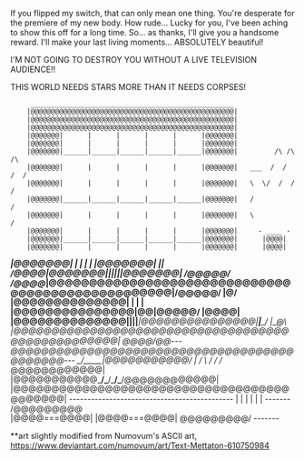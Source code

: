 If you flipped my switch, that can only mean one thing.
You're desperate for the premiere of my new body.
How rude...
Lucky for you, I've been aching to show this off for a long time.
So... as thanks, I'll give you a handsome reward.
I'll make your last living moments...
ABSOLUTELY beautiful!

I'M NOT GOING TO DESTROY YOU WITHOUT A LIVE TELEVISION AUDIENCE!!

THIS WORLD NEEDS STARS MORE THAN IT NEEDS CORPSES!
  
         __________________________________________________
        |@@@@@@@@@@@@@@@@@@@@@@@@@@@@@@@@@@@@@@@@@@@@@@@@@@|
        |@@@@@@@@@@@@@@@@@@@@@@@@@@@@@@@@@@@@@@@@@@@@@@@@@@|
        |@@@@@@@@@@@@@@@@@@@@@@@@@@@@@@@@@@@@@@@@@@@@@@@@@@|
        |@@@@@@@|      |      |      |      |      |@@@@@@@|
        |@@@@@@@|      |      |      |      |      |@@@@@@@|
        |@@@@@@@|______|______|______|______|______|@@@@@@@|         /\ /\ /\
        |@@@@@@@|      |      |      |      |      |@@@@@@@|   ___  /  /  /  /
        |@@@@@@@|      |      |      |      |      |@@@@@@@|   \  \/  /  /  /
        |@@@@@@@|______|______|______|______|______|@@@@@@@|   /           /
        |@@@@@@@|      |      |      |      |      |@@@@@@@|   \          /
        |@@@@@@@|      |      |      |      |      |@@@@@@@|     - ____ -
        |@@@@@@@|______|______|______|______|______|@@@@@@@|      |@@@@|
        |@@@@@@@|      |      |      |      |      |@@@@@@@|      |@@@@|
   _____|@@@@@@@|      |      |      |      |      |@@@@@@@|      |____|
  /\@@@@|@@@@@@@|______|______|______|______|______|@@@@@@@|     /@@@@@/
 /@@\@@_|@@@@@@@@@@@@@@@@@@@@@@@@@@@@@@@@@@@@@@@@@@@@@@@@@@|____/@@@@@/
|____@/ |@@@@@@@@@@@@@@|    |    |    |    |@@@@@@@@@@@@@@@|@@|@@@\@@/
|@@@@|  |@@@@@@@@@@@@@@|____|____|____|____|@@@@@@@@@@@@@@@|__|___\_/
|____@\ |@@@@@@@@@@@@@@@@@@@@@@@@@@@@@@@@@@@@@@@@@@@@@@@@@@|
 \@@@@/@@---@@@@@@@@@@@@@@@@@@@@@@@@@@@@@@@@@@@@@@@@@@@@---
  \__/_____|@@@@@@@@@@@/ | \/ \ \/ / \/_  \@@@@@@@@@@@@|
           |@@@@@@@@@@@\___/\___/\___/\___/@@@@@@@@@@@@|
           |@@@@@@@@@@@@@@@@@@@@@@@@@@@@@@@@@@@@@@@@@@@|
           ---------------------------------------------
                              |    |
                              |    |
                              |    |
                              -------
                            /@@@@@@@@@\
                           |@@@@===@@@@|
                           |@@@@===@@@@|
                            \@@@@@@@@@/
                              -------

**art slightly modified from Numovum's ASCII art, https://www.deviantart.com/numovum/art/Text-Mettaton-610750984